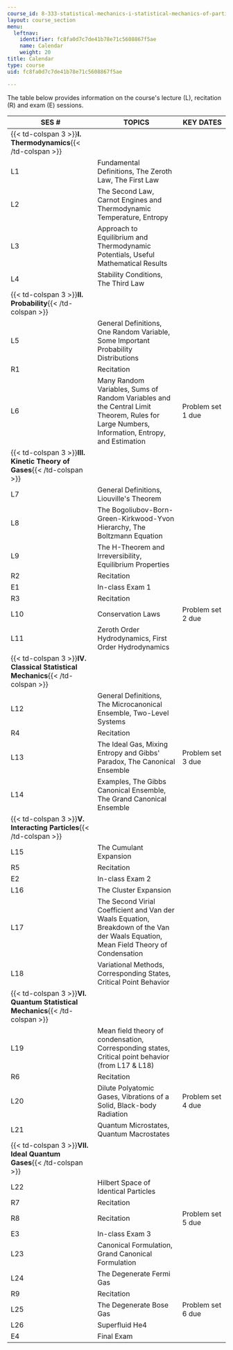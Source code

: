 ```yaml
---
course_id: 8-333-statistical-mechanics-i-statistical-mechanics-of-particles-fall-2013
layout: course_section
menu:
  leftnav:
    identifier: fc8fa0d7c7de41b78e71c5608867f5ae
    name: Calendar
    weight: 20
title: Calendar
type: course
uid: fc8fa0d7c7de41b78e71c5608867f5ae

---
```


The table below provides information on the course's lecture (L), recitation (R) and exam (E) sessions.

| SES # | TOPICS | KEY DATES |
| --- | --- | --- |
| {{< td-colspan 3 >}}**I. Thermodynamics**{{< /td-colspan >}} |||
| L1 | Fundamental Definitions, The Zeroth Law, The First Law | &nbsp; |
| L2 | The Second Law, Carnot Engines and Thermodynamic Temperature, Entropy | &nbsp; |
| L3 | Approach to Equilibrium and Thermodynamic Potentials, Useful Mathematical Results | &nbsp; |
| L4 | Stability Conditions, The Third Law | &nbsp; |
| {{< td-colspan 3 >}}**II. Probability**{{< /td-colspan >}} |||
| L5 | General Definitions, One Random Variable, Some Important Probability Distributions | &nbsp; |
| R1 | Recitation | &nbsp; |
| L6 | Many Random Variables, Sums of Random Variables and the Central Limit Theorem, Rules for Large Numbers, Information, Entropy, and Estimation | Problem set 1 due |
| {{< td-colspan 3 >}}**III. Kinetic Theory of Gases**{{< /td-colspan >}} |||
| L7 | General Definitions, Liouville's Theorem | &nbsp; |
| L8 | The Bogoliubov-Born-Green-Kirkwood-Yvon Hierarchy, The Boltzmann Equation | &nbsp; |
| L9 | The H-Theorem and Irreversibility, Equilibrium Properties | &nbsp; |
| R2 | Recitation | &nbsp; |
| E1 | In-class Exam 1 | &nbsp; |
| R3 | Recitation | &nbsp; |
| L10 | Conservation Laws | Problem set 2 due |
| L11 | Zeroth Order Hydrodynamics, First Order Hydrodynamics | &nbsp; |
| {{< td-colspan 3 >}}**IV. Classical Statistical Mechanics**{{< /td-colspan >}} |||
| L12 | General Definitions, The Microcanonical Ensemble, Two-Level Systems | &nbsp; |
| R4 | Recitation | &nbsp; |
| L13 | The Ideal Gas, Mixing Entropy and Gibbs' Paradox, The Canonical Ensemble | Problem set 3 due |
| L14 | Examples, The Gibbs Canonical Ensemble, The Grand Canonical Ensemble | &nbsp; |
| {{< td-colspan 3 >}}**V. Interacting Particles**{{< /td-colspan >}} |||
| L15 | The Cumulant Expansion | &nbsp; |
| R5 | Recitation | &nbsp; |
| E2 | In-class Exam 2 | &nbsp; |
| L16 | The Cluster Expansion | &nbsp; |
| L17 | The Second Virial Coefficient and Van der Waals Equation, Breakdown of the Van der Waals Equation, Mean Field Theory of Condensation | &nbsp; |
| L18 | Variational Methods, Corresponding States, Critical Point Behavior | &nbsp; |
| {{< td-colspan 3 >}}**VI. Quantum Statistical Mechanics**{{< /td-colspan >}} |||
| L19 | Mean field theory of condensation, Corresponding states, Critical point behavior (from L17 & L18) | &nbsp; |
| R6 | Recitation | &nbsp; |
| L20 | Dilute Polyatomic Gases, Vibrations of a Solid, Black-body Radiation | Problem set 4 due |
| L21 | Quantum Microstates, Quantum Macrostates | &nbsp; |
| {{< td-colspan 3 >}}**VII. Ideal Quantum Gases**{{< /td-colspan >}} |||
| L22 | Hilbert Space of Identical Particles | &nbsp; |
| R7 | Recitation | &nbsp; |
| R8 | Recitation | Problem set 5 due |
| E3 | In-class Exam 3 | &nbsp; |
| L23 | Canonical Formulation, Grand Canonical Formulation | &nbsp; |
| L24 | The Degenerate Fermi Gas | &nbsp; |
| R9 | Recitation | &nbsp; |
| L25 | The Degenerate Bose Gas | Problem set 6 due |
| L26 | Superfluid He4 | &nbsp; |
| E4 | Final Exam |